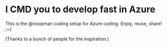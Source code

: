 # I CMD you to develop fast in Azure

This is the @noopman coding setup for Azure coding. Enjoy, reuse, share! ;~)

(Thanks to a bunch of people for the inspiration.)